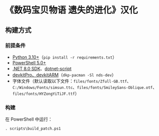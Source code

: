 # 《数码宝贝物语 遗失的进化》汉化

## 构建方式
### 前提条件
- [Python 3.10+](https://www.python.org/downloads/)（`pip install -r requirements.txt`）
- [PowerShell 5.0+](https://learn.microsoft.com/powershell/)
- [.NET 8.0 SDK](https://dotnet.microsoft.com/download/dotnet/8.0)、[dotnet-script](https://github.com/dotnet-script/dotnet-script)
- [devkitPro、devkitARM](https://devkitpro.org/wiki/Getting_Started)（`dkp-pacman -Sl nds-dev`）
- 字体文件（默认读取以下文件：`files/fonts/Zfull-GB.ttf`、`C:/Windows/Fonts/simsun.ttc`、`files/fonts/SmileySans-Oblique.otf`、`files/fonts/HYZongYiTiJF.ttf`）

### 构建
在 PowerShell 中运行：

```shell
. scripts\build_patch.ps1
```
